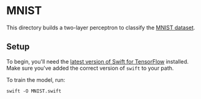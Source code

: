 # MNIST

This directory builds a two-layer perceptron to classify the [MNIST
dataset](http://yann.lecun.com/exdb/mnist/).

## Setup

To begin, you'll need the [latest version of Swift for
TensorFlow](https://github.com/tensorflow/swift/blob/master/Installation.md)
installed. Make sure you've added the correct version of `swift` to your path.

To train the model, run:

```
swift -O MNIST.swift
```
